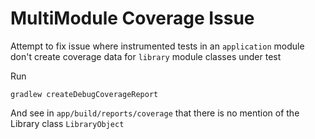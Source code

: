 # MultiModule Coverage Issue
Attempt to fix issue where instrumented tests in an `application` module
 don't create coverage data for `library` module classes under test


Run 

```
gradlew createDebugCoverageReport
```

And see in `app/build/reports/coverage` that there is no mention of the 
Library class `LibraryObject`
